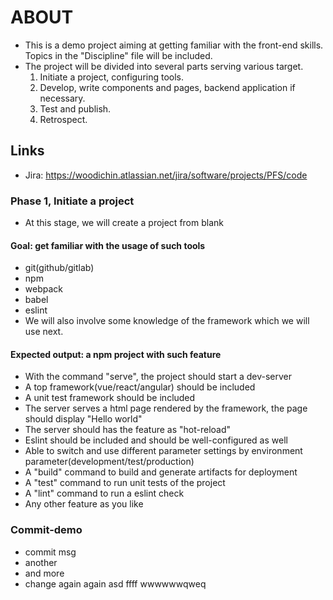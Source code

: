 # ABOUT

- This is a demo project aiming at getting familiar with the front-end skills. Topics in the "Discipline" file will be included.
- The project will be divided into several parts serving various target.
  1. Initiate a project, configuring tools.
  2. Develop, write components and pages, backend application if necessary.
  3. Test and publish.
  4. Retrospect.

## Links

- Jira: <https://woodichin.atlassian.net/jira/software/projects/PFS/code>

### Phase 1, Initiate a project

- At this stage, we will create a project from blank

#### Goal: get familiar with the usage of such tools

- git(github/gitlab)
- npm
- webpack
- babel
- eslint
- We will also involve some knowledge of the framework which we will use next.

#### Expected output: a npm project with such feature

- With the command "serve", the project should start a dev-server
- A top framework(vue/react/angular) should be included
- A unit test framework should be included
- The server serves a html page rendered by the framework, the page should display "Hello world"
- The server should has the feature as "hot-reload"
- Eslint should be included and should be well-configured as well
- Able to switch and use different parameter settings by environment parameter(development/test/production)
- A "build" command to build and generate artifacts for deployment
- A "test" command to run unit tests of the project
- A "lint" command to run a eslint check
- Any other feature as you like

### Commit-demo

- commit msg
- another
- and more
- change again again   asd ffff  wwwwwwqweq
